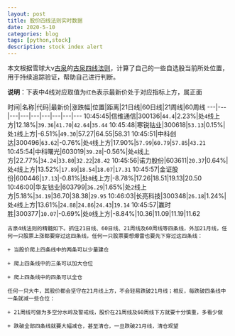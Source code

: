 ```yaml
---
layout: post
title: 股价四线法则实时数据
date: 2020-5-10
categories: blog
tags: [python,stock]
description: stock index alert
---
```



本文根据雪球大v[古泉](https://xueqiu.com/u/7148646888)的[古泉四线法则](https://xueqiu.com/7148646888/130498192)，计算了自己的一些自选股当前所处位置，用于持续追踪验证，帮助自己进行判断。

**说明**：下表中4线对应取值为`红色`表示最新价处于对应指标上方，属正面

时间|名称|代码|最新价|涨跌幅|位置|距离|21日线|60日线|21周线|60周线
---|---|---|---|---|---|---|---|---
10:45:45|信维通信|300136|`44.4`|2.23%|处`4`线上方|12.18%|`39.36`|`41.70`|`42.64`|`35.44`
10:45:48|寒锐钴业|300618|`53.13`|0.15%|处`1`线上方|-6.51%|`49.30`|57.27|64.55|58.31
10:45:51|中科创达|300496|`63.62`|-0.76%|处`4`线上方|17.90%|`57.99`|`60.79`|`57.85`|`43.21`
10:45:54|中科曙光|603019|`39.28`|-0.56%|处`4`线上方|22.77%|`34.24`|`33.80`|`32.22`|`28.42`
10:45:56|诺力股份|603611|`20.37`|0.64%|处`4`线上方|13.52%|`17.89`|`18.54`|`18.07`|`17.31`
10:45:57|金证股份|600446|`17.13`|-0.81%|处`0`线上方|-8.78%|17.26|18.51|19.13|20.50
10:46:00|华友钴业|603799|`36.29`|1.65%|处`2`线上方|5.18%|`34.19`|36.70|38.38|`29.95`
10:46:03|长亮科技|300348|`26.18`|1.24%|处`4`线上方|13.61%|`24.88`|`24.86`|`24.43`|`19.14`
10:45:57|赢时胜|300377|`10.07`|-0.69%|处`0`线上方|-8.84%|10.36|11.09|11.19|11.62

```
古泉4线法则的精髓如下。抓住21日线、60日线、21周线及60周线等四条线，外加21月线，任何一只股票上涨都要穿过这四条线，任何一只股票要想爆雷也要先下穿过这四条线：

+ 当股价爬上四条线中的两条可以少量建仓

+ 爬上四条线中的三条可以加大仓位

+ 爬上四条线中的四条可以全仓

任何一只大牛，其股价都会坚守在21月线上方，不会轻易跌破21月线；相反，每跌破四条线中一条就减一些仓位：

+ 21周线可做为多空分水岭及警戒线，股价在21周线及60周线下方就要十分慎重，多看少做

+ 跌破全部四条线就要大幅减仓，甚至清仓，一旦跌破21月线，清仓观望
```